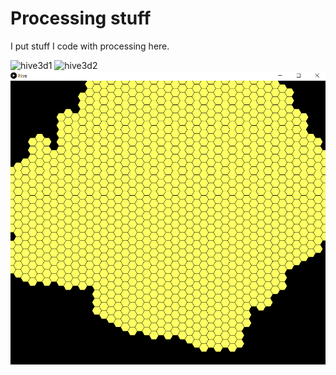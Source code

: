 # Processing stuff

I put stuff I code with processing here.

![hive3d1](_photos/hive3d1.gif)
![hive3d2](_photos/hive3d2.gif)
![hive](_photos/hive.png)

